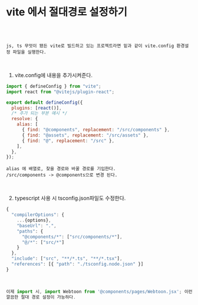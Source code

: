 # vite 에서 절대경로 설정하기

<br />

```

js, ts 무엇이 됐든 vite로 빌드하고 있는 프로젝트라면 밑과 같이 vite.config 환경설정 파일을 실행한다.

```

<br />

1. vite.config에 내용을 추가시켜준다.
```javascript
import { defineConfig } from "vite";
import react from "@vitejs/plugin-react";

export default defineConfig({
  plugins: [react()],
  /* 추가 되는 부분 예시 */
  resolve: {
    alias: [
      { find: "@components", replacement: "/src/components" },
      { find: "@assets", replacement: "/src/assets" },
      { find: "@", replacement: "/src" },
    ],
  },
});
```
```
alias 에 배열로, 찾을 경로와 바꿀 경로를 기입한다.
/src/components -> @components으로 변경 된다.
```

<br />

2. typescript 사용 시 tsconfig.json파일도 수정한다.
```javascript
{
  "compilerOptions": {
    ...{options},
    "baseUrl": ".",
    "paths": {
      "@components/*": ["src/components/*"],
      "@/*": ["src/*"]
    }
  },
  "include": ["src", "**/*.ts", "**/*.tsx"],
  "references": [{ "path": "./tsconfig.node.json" }]
}
```

<br />

```javascript
이제 import 시, import Webtoon from '@components/pages/Webtoon.jsx'; 이런식으로
깔끔한 절대 경로 설정이 가능하다.
```

